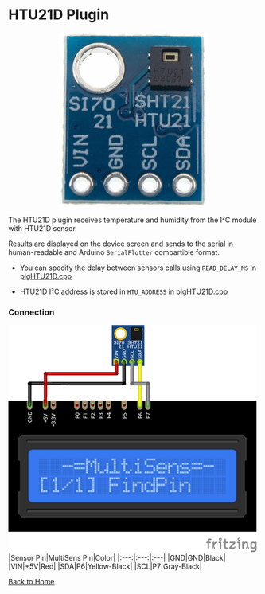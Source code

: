 # HTU21D Plugin
<p align="center"><img src="HTU21D.png"/></p>

The HTU21D plugin receives temperature and humidity from the I²C module with 
HTU21D sensor.

Results are displayed on the device screen and sends to the serial in human-readable and 
Arduino `SerialPlotter` compartible format.

* You can specify the delay between sensors calls using `READ_DELAY_MS` 
  in [plgHTU21D.cpp](/plgHTU21D.cpp)

* HTU21D I²C address is stored in `HTU_ADDRESS` in [plgHTU21D.cpp](/plgHTU21D.cpp)

### Connection
![HTU21DConnection](HTU21D-CONN.png)
|Sensor Pin|MultiSens Pin|Color|
|:---:|:---:|:---|
|GND|GND|Black|
|VIN|+5V|Red|
|SDA|P6|Yellow-Black|
|SCL|P7|Gray-Black|



[Back to Home](/#supported-devices)


